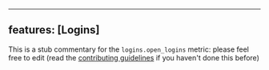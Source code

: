 
---
features: [Logins]
---

This is a stub commentary for the `logins.open_logins` metric: please feel free to edit (read the
[contributing guidelines](https://github.com/mozilla/glean-annotations/blob/main/CONTRIBUTING.md)
if you haven't done this before)
